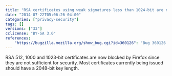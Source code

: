```yaml
---
title: "RSA certificates using weak signatures less than 1024-bit are no longer accepted"
date: "2014-07-22T05:06:26-04:00"
categories: ["privacy-security"]
tags: []
versions: ["33"]
cclicense: "BY-SA 3.0"
references:
    "https://bugzilla.mozilla.org/show_bug.cgi?id=360126": "Bug 360126 – Stop accepting certificates that use RSA 1023 or weaker signatures"
---
```

RSA 512, 1000 and 1023-bit certificates are now blocked by Firefox since they are not sufficient for security. Most certificates currently being issued should have a 2048-bit key length.

